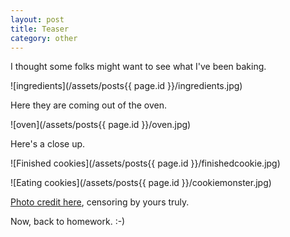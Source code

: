```yaml
---
layout: post
title: Teaser
category: other
---
```


I thought some folks might want to see what I've been baking.

![ingredients](/assets/posts{{ page.id }}/ingredients.jpg)

Here they are coming out of the oven.

![oven](/assets/posts{{ page.id }}/oven.jpg)

Here's a close up.

![Finished cookies](/assets/posts{{ page.id }}/finishedcookie.jpg)

![Eating cookies](/assets/posts{{ page.id }}/cookiemonster.jpg)

[Photo credit here](http://www.nilimahome.com/room-mates-licensed-designs-sesame-street-cookie-monster-giant-wall-decal-rmk1483gm.html), censoring by yours truly.

Now, back to homework. :-)

